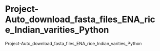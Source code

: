# Project-Auto_download_fasta_files_ENA_rice_Indian_varities_Python
 Project-Auto_download_fasta_files_ENA_rice_Indian_varities_Python

